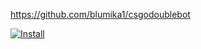 https://github.com/blumika1/csgodoublebot

[![Install](https://i.imgur.com/hKHfyWz.png)](https://github.com/blumika1/csgodoublebot/commit/1c5f4458de21461210db7c98f2f8856cf0c84d75)

